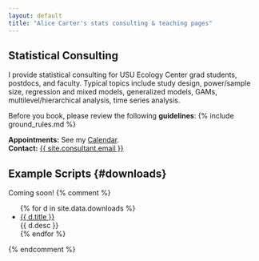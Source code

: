 ```yaml
---
layout: default
title: "Alice Carter's stats consulting & teaching pages"
---
```


## Statistical Consulting

I provide statistical consulting for USU Ecology Center grad students, postdocs, and faculty. Typical topics include study design, power/sample size, regression and mixed models, generalized models, GAMs, multilevel/hierarchical analysis, time series analysis.

Before you book, please review the following **guidelines**:
{% include ground_rules.md %}

**Appointments:** See my [Calendar](https://calendly.com/usu_ec_statistical_consulting).<br>
**Contact:** <a href="mailto:{{ site.consultant.email }}">{{ site.consultant.email }}</a>

## Example Scripts {#downloads}

Coming soon!
{% comment %}
<ul class="download-list">
{% for d in site.data.downloads %}
  <li class="download-item">
    <a class="download-link" href="{{ d.file | relative_url }}">{{ d.title }}</a>
    <div class="download-desc">{{ d.desc }}</div>
  </li>
{% endfor %}
</ul>
{% endcomment %}
